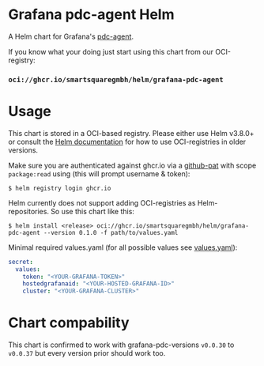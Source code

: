 # Grafana pdc-agent Helm

A Helm chart for Grafana's [pdc-agent](https://github.com/grafana/pdc-agent).

If you know what your doing just start using this chart from our OCI-registry:
### `oci://ghcr.io/smartsquaregmbh/helm/grafana-pdc-agent`

# Usage

This chart is stored in a OCI-based registry. Please either use Helm v3.8.0+ or consult the [Helm documentation](https://helm.sh/docs/topics/registries) for how to use OCI-registries in older versions.

Make sure you are authenticated against ghcr.io via a [github-pat](https://github.com/settings/tokens) with scope `package:read` using (this will prompt username & token):

```
$ helm registry login ghcr.io
```

Helm currently does not support adding OCI-registries as Helm-repositories. So use this chart like this:

```
$ helm install <release> oci://ghcr.io/smartsquaregmbh/helm/grafana-pdc-agent --version 0.1.0 -f path/to/values.yaml
```

Minimal required values.yaml (for all possible values see [values.yaml](./values.yaml)):

```yaml
secret:
  values:
    token: "<YOUR-GRAFANA-TOKEN>"
    hostedgrafanaid: "<YOUR-HOSTED-GRAFANA-ID>"
    cluster: "<YOUR-GRAFANA-CLUSTER>"
```

# Chart compability

This chart is confirmed to work with grafana-pdc-versions `v0.0.30` to `v0.0.37` but every version prior should work too.


